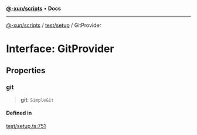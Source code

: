 [**@-xun/scripts**](../../../README.md) • **Docs**

***

[@-xun/scripts](../../../README.md) / [test/setup](../README.md) / GitProvider

# Interface: GitProvider

## Properties

### git

> **git**: `SimpleGit`

#### Defined in

[test/setup.ts:751](https://github.com/Xunnamius/xscripts/blob/ca4900adafe61fe400aec55151e46f5130a666a6/test/setup.ts#L751)

